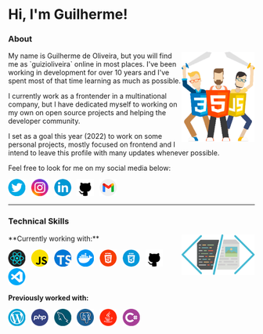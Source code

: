 # Hi, I'm Guilherme!

### About
<img src="images/warriors.png" width=150 align="right" />
My name is Guilherme de Oliveira, but you will find me as `guizioliveira` online in most places. I've been working in development for over 10 years and I've spent most of that time learning as much as possible.

I currently work as a frontender in a multinational company, but I have dedicated myself to working on my own on open source projects and helping the developer community. 

I set as a goal this year (2022) to work on some personal projects, mostly focused on frontend and I intend to leave this profile with many updates whenever possible.

Feel free to look for me on my social media below:

[<img src="images/twitter.png" alt="Twitter" width="35"/>](https://twitter.com/guizioliveira)&nbsp;&nbsp;
[<img src="images/instagram.png" alt="Instagram" width="35"/>](https://www.instagram.com/guizioliveira/)&nbsp;&nbsp;
[<img src="images/linkedin.png" alt="Linkedin" width="35"/>](https://linkedin.com/in/guilherme-de-oliveira/)&nbsp;&nbsp;
[<img src="images/github.png" alt="Github" width="35"/>](https://github.com/guizioliveira)&nbsp;&nbsp;
[<img src="images/gmail.png" alt="Gmail" width="35"/>](mailto:guizi.oliveira@gmail.com)

---
### Technical Skills
<img src="images/code.png" width=150 align="right" />
**Currently working with:**

[<img src="images/react.png" alt="React" width="35"/>](https://reactjs.org/)&nbsp;&nbsp;
[<img src="images/javascript.png" alt="Javascript" width="35"/>](https://en.wikipedia.org/wiki/JavaScript)&nbsp;&nbsp;
[<img src="images/typescript.png" alt="Typescript" width="35"/>](https://www.typescriptlang.org/)&nbsp;&nbsp;
[<img src="images/docker.png " alt="Docker" width="35"/>](https://www.docker.com/)&nbsp;&nbsp;
[<img src="images/html.png" alt="HTML 5" width="35"/>](https://en.wikipedia.org/wiki/HTML)&nbsp;&nbsp;
[<img src="images/css.png" alt="CSS 3" width="35"/>](https://en.wikipedia.org/wiki/CSS)&nbsp;&nbsp;
[<img src="images/github.png" alt="Github" width="35"/>](https://github.com)&nbsp;&nbsp;
[<img src="images/visual-studio-code.png" alt="Visual Studio Code" width="35"/>](https://code.visualstudio.com/)

**Previously worked with:**

[<img src="images/wordpress.png" alt="Wordpress" width="35"/>](https://wordpress.org/)&nbsp;&nbsp;
[<img src="images/php.png" alt="PHP" width="35"/>](https://www.php.net/)&nbsp;&nbsp;
[<img src="images/mysql.png" alt="MySQL" width="35"/>](https://www.mysql.com/)&nbsp;&nbsp;
[<img src="images/postgress.png" alt="PostgreSQL" width="35"/>](https://www.postgresql.org/)&nbsp;&nbsp;
[<img src="images/java.png" alt="Java" width="35"/>](https://code.visualstudio.com/)&nbsp;&nbsp;
[<img src="images/csharp.png" alt="CSharp" width="35"/>](http://csharp.net/)
